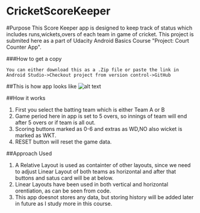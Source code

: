 # CricketScoreKeeper
#Purpose
This Score Keeper app is designed to keep track of status which includes runs,wickets,overs of each team in game of cricket.
This project is submited here as a part of Udacity Android Basics Course "Project: Court Counter App".

###How to get a copy
```
You can either download this as a .Zip file or paste the link in Android Studio->Checkout project from version control->GitHub
```
##This is how app looks like
![alt text](https://github.com/manugond/CricketScoreKeeper/blob/master/CricketScreenshot.png)

##How it works
1) First you select the batting team which is either Team A or B
2) Game period here in app is set to 5 overs, so innings of team will end after 5 overs or if team is all out.
3) Scoring buttons marked as 0-6 and extras as WD,NO also wicket is marked as WKT.
4) RESET button will reset the game data.

##Approach Used
1) A Relative Layout is used as containter of other layouts, since we need to adjust Linear Layout of both teams as horizontal and after that buttons and satus card will be at below.
2) Linear Layouts have been used in both vertical and horizontal orentiation, as can be seen from code.
3) This app doesnot stores any data, but storing history will be added later in future as I study more in this course.
